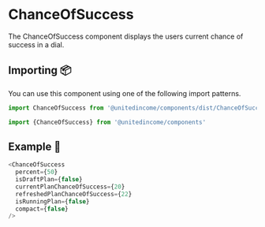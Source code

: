 # ChanceOfSuccess

The ChanceOfSuccess component displays the users current chance of success in a dial. 

## Importing 📦

You can use this component using one of the following import patterns.

```javascript
import ChanceOfSuccess from '@unitedincome/components/dist/ChanceOfSuccess'
```

```javascript
import {ChanceOfSuccess} from '@unitedincome/components'
```


## Example 🚀

```javascript
<ChanceOfSuccess
  percent={50}
  isDraftPlan={false}
  currentPlanChanceOfSuccess={20}
  refreshedPlanChanceOfSuccess={22}
  isRunningPlan={false}
  compact={false}
/>
```
